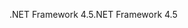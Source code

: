 <span data-ttu-id="004e9-101">.NET Framework 4.5</span><span class="sxs-lookup"><span data-stu-id="004e9-101">.NET Framework 4.5</span></span>
